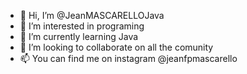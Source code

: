 - 👋 Hi, I’m @JeanMASCARELLOJava
- 👀 I’m interested in programing
- 🌱 I’m currently learning Java
- 💞️ I’m looking to collaborate on all the comunity 
- 📫 You can find me on instagram @jeanfpmascarello

<!---
JeanMASCARELLOJava/JeanMASCARELLOJava is a ✨ special ✨ repository because its `README.md` (this file) appears on your GitHub profile.
You can click the Preview link to take a look at your changes.
--->
